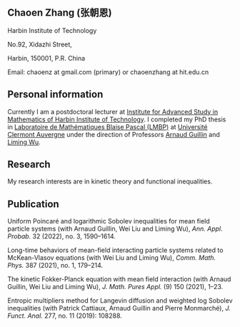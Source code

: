 ## Chaoen Zhang (张朝恩)


Harbin Institute of Technology

No.92, Xidazhi Street, 

Harbin, 150001, P.R. China

Email:  chaoenz at gmail.com (primary)
   or  chaoenzhang at hit.edu.cn 



## Personal information

Currently I am a postdoctoral lecturer at [Institute for Advanced Study in Mathematics of Harbin Institute of Technology](http://im.hit.edu.cn/). I completed my PhD thesis in [Laboratoire de Mathématiques Blaise Pascal (LMBP)](https://lmbp.uca.fr/) at [Université Clermont Auvergne](https://uca.fr/) under the direction of Professors [Arnaud Guillin](https://lmbp.uca.fr/~guillin/) and [Liming Wu](https://lmbp.uca.fr/~wuliming/).  



## Research

My research interests are in kinetic theory and functional inequalities.  



## Publication

Uniform Poincaré and logarithmic Sobolev inequalities for mean field particle systems (with Arnaud Guillin, Wei Liu and Liming Wu), *Ann. Appl. Probab.* 32 (2022), no. 3, 1590–1614.

Long-time behaviors of mean-field interacting particle systems related to McKean-Vlasov equations (with Wei Liu and Liming Wu), *Comm. Math. Phys.* 387 (2021), no. 1, 179–214.

The kinetic Fokker-Planck equation with mean field interaction (with Arnaud Guillin, Wei Liu and Liming Wu),  *J. Math. Pures Appl.* (9) 150 (2021), 1–23.

Entropic multipliers method for Langevin diffusion and weighted log Sobolev inequalities (with Patrick Cattiaux, Arnaud Guillin and Pierre Monmarché), *J. Funct. Anal.* 277, no. 11 (2019): 108288.
